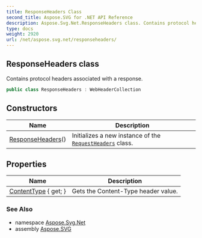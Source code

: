 ```yaml
---
title: ResponseHeaders Class
second_title: Aspose.SVG for .NET API Reference
description: Aspose.Svg.Net.ResponseHeaders class. Contains protocol headers associated with a response
type: docs
weight: 2920
url: /net/aspose.svg.net/responseheaders/
---
```

## ResponseHeaders class

Contains protocol headers associated with a response.

```csharp
public class ResponseHeaders : WebHeaderCollection
```

## Constructors

| Name | Description |
| --- | --- |
| [ResponseHeaders](responseheaders/)() | Initializes a new instance of the [`RequestHeaders`](../requestheaders/) class. |

## Properties

| Name | Description |
| --- | --- |
| [ContentType](../../aspose.svg.net/responseheaders/contenttype/) { get; } | Gets the Content-Type header value. |

### See Also

* namespace [Aspose.Svg.Net](../../aspose.svg.net/)
* assembly [Aspose.SVG](../../)
